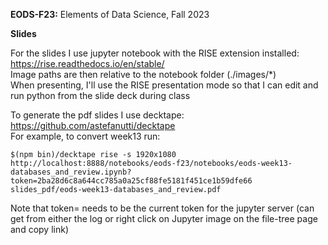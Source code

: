 **EODS-F23:** Elements of Data Science, Fall 2023

**Slides**

For the slides I use jupyter notebook with the RISE extension installed: https://rise.readthedocs.io/en/stable/ \
Image paths are then relative to the notebook folder (./images/*) \
When presenting, I'll use the RISE presentation mode so that I can edit and run python from the slide deck during class

To generate the pdf slides I use decktape: https://github.com/astefanutti/decktape \
For example, to convert week13 run:

`$(npm bin)/decktape rise -s 1920x1080 http://localhost:8888/notebooks/eods-f23/notebooks/eods-week13-databases_and_review.ipynb?token=2ba28d6c8a644cc785a0a25cf88fe5181f451ce1b59dfe66 slides_pdf/eods-week13-databases_and_review.pdf`

Note that token= needs to be the current token for the jupyter server (can get from either the log or right click on Jupyter image on the file-tree page and copy link)
